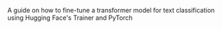 A guide on how to fine-tune a transformer model for text classification using Hugging Face's Trainer and PyTorch
